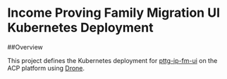 Income Proving Family Migration UI Kubernetes Deployment
=

##Overview

This project defines the Kubernetes deployment for [pttg-ip-fm-ui] on the ACP platform using [Drone].


[pttg-ip-fm-ui]:                    https://github.com/UKHomeOffice/pttg-ip-fm-ui
[Drone]:                            https://drone.acp.homeoffice.gov.uk/UKHomeOffice/pttg-ip-fm-ui


